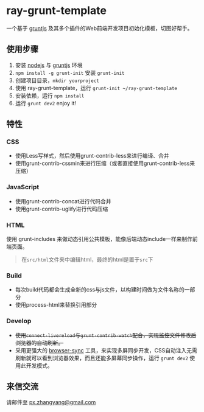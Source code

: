# ray-grunt-template
一个基于 [gruntjs](http://gruntjs.org) 及其多个插件的Web前端开发项目初始化模板，切图好帮手。

## 使用步骤
1. 安装 [nodejs](http://nodejs.org) 与 [gruntjs](http://gruntjs.com) 环境
2. `npm install -g grunt-init` 安装 `grunt-init`
3. 创建项目目录，`mkdir yourproject`
4. 使用 ray-grunt-template，运行 `grunt-init ~/ray-grunt-template`
5. 安装依赖，运行 `npm install`
6. 运行 `grunt dev2` enjoy it!

## 特性

### CSS
- 使用Less写样式，然后使用grunt-contrib-less来进行编译、合并
- 使用grunt-contrib-cssmin来进行压缩（或者直接使用grunt-contrib-less来压缩）

### JavaScript
- 使用grunt-contrib-concat进行代码合并
- 使用grunt-contrib-uglify进行代码压缩

### HTML
使用 grunt-includes 来做动态引用公共模板，能像后端动态include一样来制作前端页面。

> 在`src/html`文件夹中编辑html，最终的html是置于`src`下

### Build
- 每次build代码都会生成全新的css与js文件，以构建时间做为文件名称的一部分
- 使用process-html来替换引用部分

### Develop
- <s>使用`connect-livereload`与`grunt-contrib-watch`配合，实现监控文件修改后浏览器的自动刷新。</s>
- 采用更强大的 [browser-sync](https://github.com/shakyShane/browser-sync) 工具，来实现多屏同步开发，CSS自动注入无需刷新就可以看到浏览器效果，而且还能多屏幕同步操作，运行 `grunt dev2` 使用此开发模式。

## 来信交流
请邮件至 [px.zhangyang@gmail.com](mailto:px.zhangyang@gmail.com)
